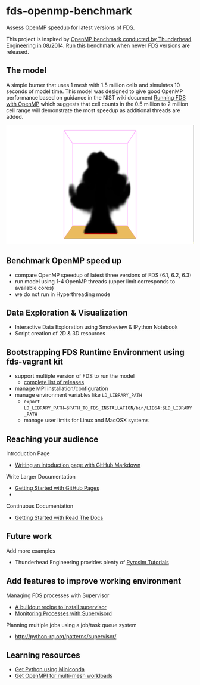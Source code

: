 # fds-openmp-benchmark

Assess OpenMP speedup for latest versions of FDS.

This project is inspired by [OpenMP benchmark conducted by Thunderhead Engineering in 08/2014](http://www.thunderheadeng.com/2014/08/openmp-benchmarks/). Run this benchmark when newer FDS versions are released.

## The model
A simple burner that uses 1 mesh with 1.5 million cells and simulates 10 seconds of model time. This model was designed to give good OpenMP performance based on guidance in the NIST wiki document [Running FDS with OpenMP](https://github.com/firemodels/fds-smv/wiki/OpenMP-Notes) which suggests that cell counts in the 0.5 million to 2 million cell range will demonstrate the most speedup as additional threads are added.


![Image of FDS Model](/images/burner-model.png)

## Benchmark OpenMP speed up

* compare OpenMP speedup of latest three versions of FDS (6.1, 6.2, 6.3)
* run model using 1-4 OpenMP threads (upper limit corresponds to available cores)
* we do not run in Hyperthreading mode


## Data Exploration & Visualization

* Interactive Data Exploration using Smokeview & IPython Notebook
* Script creation of 2D & 3D resources


## Bootstrapping FDS Runtime Environment using fds-vagrant kit
* support multiple version of FDS to run the model
  * [complete list of releases](http://firemodels.github.io/fds-smv/downloads.html)
* manage MPI installation/configuration
* manage environment variables like `LD_LIBRARY_PATH` 
  * `export LD_LIBRARY_PATH=$PATH_TO_FDS_INSTALLATION/bin/LIB64:$LD_LIBRARY_PATH` 
  * manage user limits for Linux and MacOSX systems


## Reaching your audience

Introduction Page
* [Writing an intoduction page with GitHub Markdown]()


Write Larger Documentation 
* [Getting Started with GitHub Pages](https://guides.github.com/features/pages)
* 

Continuous Documentation
* [Getting Started with Read The Docs](https://read-the-docs.readthedocs.org/en/latest/getting_started.html#getting-started)


## Future work

Add more examples
* Thunderhead Engineering provides plenty of [Pyrosim Tutorials](http://www.thunderheadeng.com/pyrosim/fundamentals/)


## Add features to improve working environment

Managing FDS processes with Supervisor
* [A buildout recipe to install supervisor](https://pypi.python.org/pypi/collective.recipe.supervisor)
* [Monitoring Processes with Supervisord](https://serversforhackers.com/monitoring-processes-with-supervisord)


Planning multiple jobs using a job/task queue system
* http://python-rq.org/patterns/supervisor/

## Learning resources
* [Get Python using Miniconda](https://github.com/nicholsn/ansible-role-miniconda)
* [Get OpenMPI for multi-mesh workloads](https://github.com/mrahtz/mpi-vagrant)